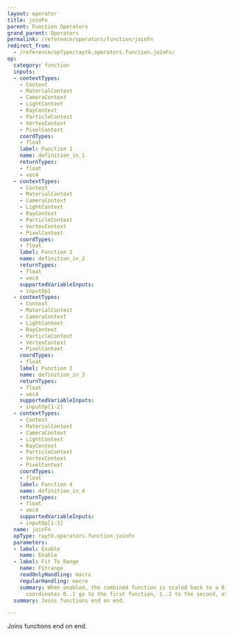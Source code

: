 ```yaml
---
layout: operator
title: joinFn
parent: Function Operators
grand_parent: Operators
permalink: /reference/operators/function/joinFn
redirect_from:
  - /reference/opType/raytk.operators.function.joinFn/
op:
  category: function
  inputs:
  - contextTypes:
    - Context
    - MaterialContext
    - CameraContext
    - LightContext
    - RayContext
    - ParticleContext
    - VertexContext
    - PixelContext
    coordTypes:
    - float
    label: Function 1
    name: definition_in_1
    returnTypes:
    - float
    - vec4
  - contextTypes:
    - Context
    - MaterialContext
    - CameraContext
    - LightContext
    - RayContext
    - ParticleContext
    - VertexContext
    - PixelContext
    coordTypes:
    - float
    label: Function 2
    name: definition_in_2
    returnTypes:
    - float
    - vec4
    supportedVariableInputs:
    - inputOp1
  - contextTypes:
    - Context
    - MaterialContext
    - CameraContext
    - LightContext
    - RayContext
    - ParticleContext
    - VertexContext
    - PixelContext
    coordTypes:
    - float
    label: Function 3
    name: definition_in_3
    returnTypes:
    - float
    - vec4
    supportedVariableInputs:
    - inputOp[1-2]
  - contextTypes:
    - Context
    - MaterialContext
    - CameraContext
    - LightContext
    - RayContext
    - ParticleContext
    - VertexContext
    - PixelContext
    coordTypes:
    - float
    label: Function 4
    name: definition_in_4
    returnTypes:
    - float
    - vec4
    supportedVariableInputs:
    - inputOp[1-3]
  name: joinFn
  opType: raytk.operators.function.joinFn
  parameters:
  - label: Enable
    name: Enable
  - label: Fit To Range
    name: Fitrange
    readOnlyHandling: macro
    regularHandling: macro
    summary: When enabled, the combined function is scaled back to a 0..1 range. Otherwise,
      coordinates 0..1 go to the first function, 1..2 to the second, etc.
  summary: Joins functions end on end.

---
```



Joins functions end on end.